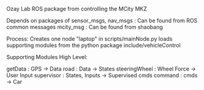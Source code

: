 Ozay Lab ROS package from controlling the MCity MKZ

Depends on packages of
sensor_msgs, nav_msgs : Can be found from ROS common messages
mcity_msg             : Can be found from shaobang

Process:
Creates one node "laptop" in scripts/mainNode.py
loads supporting modules from the python package include/vehicleControl

Supporting Modules High Level:

getData       :  GPS             -> Data
road          :  Data            -> States
steeringWheel :  Wheel Force     -> User Input
supervisor    :  States, Inputs  -> Supervised cmds
command       :  cmds            -> Car          
